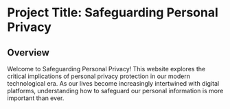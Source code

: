 # **Project Title: Safeguarding Personal Privacy**

## Overview
Welcome to Safeguarding Personal Privacy! This website explores the critical implications of personal privacy protection in our modern technological era. As our lives become increasingly intertwined with digital platforms, understanding how to safeguard our personal information is more important than ever.
